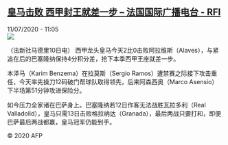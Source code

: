 <!--1594461306000-->
[皇马击败 西甲封王就差一步 – 法国国际广播电台 - RFI](http://www.rfi.fr//cn/contenu/20200711-%E7%9A%87%E9%A9%AC%E5%87%BB%E8%B4%A5-%E8%A5%BF%E7%94%B2%E5%B0%81%E7%8E%8B%E5%B0%B1%E5%B7%AE%E4%B8%80%E6%AD%A5)
------

<div>11/07/2020 - 11:05</div><img src="https://s.rfi.fr/media/display/27da4486-c35b-11ea-bcbb-005056a964fe/w:310/p:16x9/spo0004b.200711170502.jpg"><div class="t-content__body u-clearfix"><div class="m-interstitial"></div><p>（法新社马德里10日电）    西甲龙头皇马今天2比0击败阿拉维斯（Alaves），与紧追在后的巴塞隆纳保持4分积分差，抢下本季西甲王座就差一步。</p><p>    本泽马（Karim Benzema）在拉莫斯（Sergio Ramos）遭禁赛之际接下攻击重任，今天率先操刀12码破门帮球队取得领先，后来阿森西奥（Marco Asensio）下半场第51分钟攻进保险分。</p><p>    如今压力全家诸在巴萨身上。巴塞隆纳若12日作客无法战胜瓦拉多利（Real Valladolid），皇马只需13日击败格拉纳达（Granada），最后两战只要打和，即便巴萨最后两战都赢，皇马冠军仍能到手。</p><p class="t-copyright">© 2020 AFP</p>        </div>
